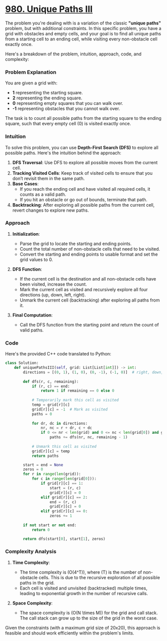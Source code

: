 # [980. Unique Paths III](https://leetcode.com/problems/unique-paths-iii/description/)

The problem you're dealing with is a variation of the classic **"unique paths"** problem, but with additional constraints. In this specific problem, you have a grid with obstacles and empty cells, and your goal is to find all unique paths from a starting cell to an ending cell, while visiting every non-obstacle cell exactly once.

Here's a breakdown of the problem, intuition, approach, code, and complexity:

### Problem Explanation

You are given a grid with:
- **1** representing the starting square.
- **2** representing the ending square.
- **0** representing empty squares that you can walk over.
- **-1** representing obstacles that you cannot walk over.

The task is to count all possible paths from the starting square to the ending square, such that every empty cell (0) is visited exactly once.

### Intuition

To solve this problem, you can use **Depth-First Search (DFS)** to explore all possible paths. Here's the intuition behind the approach:
1. **DFS Traversal**: Use DFS to explore all possible moves from the current cell.
2. **Tracking Visited Cells**: Keep track of visited cells to ensure that you don’t revisit them in the same path.
3. **Base Cases**:
   - If you reach the ending cell and have visited all required cells, it counts as a valid path.
   - If you hit an obstacle or go out of bounds, terminate that path.
4. **Backtracking**: After exploring all possible paths from the current cell, revert changes to explore new paths.

### Approach

1. **Initialization**:
   - Parse the grid to locate the starting and ending points.
   - Count the total number of non-obstacle cells that need to be visited.
   - Convert the starting and ending points to usable format and set the grid values to 0.

2. **DFS Function**:
   - If the current cell is the destination and all non-obstacle cells have been visited, increase the count.
   - Mark the current cell as visited and recursively explore all four directions (up, down, left, right).
   - Unmark the current cell (backtracking) after exploring all paths from it.

3. **Final Computation**:
   - Call the DFS function from the starting point and return the count of valid paths.

### Code

Here's the provided C++ code translated to Python:

```python
class Solution:
    def uniquePathsIII(self, grid: List[List[int]]) -> int:
        directions = [(0, 1), (1, 0), (0, -1), (-1, 0)]  # right, down, left, up
        
        def dfs(r, c, remaining):
            if (r, c) == end:
                return 1 if remaining == 0 else 0
            
            # Temporarily mark this cell as visited
            temp = grid[r][c]
            grid[r][c] = -1  # Mark as visited
            paths = 0
            
            for dr, dc in directions:
                nr, nc = r + dr, c + dc
                if 0 <= nr < len(grid) and 0 <= nc < len(grid[0]) and grid[nr][nc] != -1:
                    paths += dfs(nr, nc, remaining - 1)
            
            # Unmark this cell as visited
            grid[r][c] = temp
            return paths

        start = end = None
        zeros = 0
        for r in range(len(grid)):
            for c in range(len(grid[0])):
                if grid[r][c] == 1:
                    start = (r, c)
                    grid[r][c] = 0
                elif grid[r][c] == 2:
                    end = (r, c)
                    grid[r][c] = 0
                elif grid[r][c] == 0:
                    zeros += 1
        
        if not start or not end:
            return 0

        return dfs(start[0], start[1], zeros)
```

### Complexity Analysis

1. **Time Complexity**:
   - The time complexity is \(O(4^T)\), where \(T\) is the number of non-obstacle cells. This is due to the recursive exploration of all possible paths in the grid.
   - Each cell is visited and unvisited (backtracked) multiple times, leading to exponential growth in the number of recursive calls.

2. **Space Complexity**:
   - The space complexity is \(O(N \times M)\) for the grid and call stack. The call stack can grow up to the size of the grid in the worst case.

Given the constraints (with a maximum grid size of 20x20), this approach is feasible and should work efficiently within the problem's limits.
